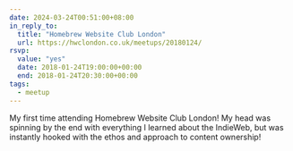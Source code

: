 ```yaml
---
date: 2024-03-24T00:51:00+08:00
in_reply_to:
  title: "Homebrew Website Club London"
  url: https://hwclondon.co.uk/meetups/20180124/
rsvp:
  value: "yes"
  date: 2018-01-24T19:00:00+00:00
  end: 2018-01-24T20:30:00+00:00
tags:
  - meetup
---
```


My first time attending Homebrew Website Club London! My head was spinning by the end with everything I learned about the IndieWeb, but was instantly hooked with the ethos and approach to content ownership!
